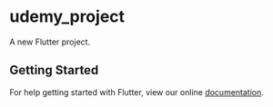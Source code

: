 # udemy_project

A new Flutter project.

## Getting Started

For help getting started with Flutter, view our online
[documentation](https://flutter.io/).
